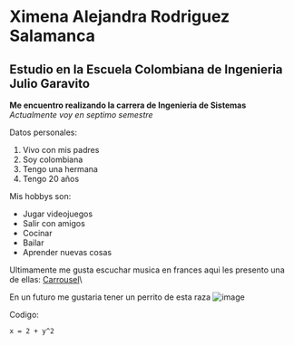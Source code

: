 # Ximena Alejandra Rodriguez Salamanca

## Estudio en la Escuela Colombiana de Ingenieria Julio Garavito

**Me encuentro realizando la carrera de Ingenieria de Sistemas** \
 _Actualmente voy en septimo semestre_
 
 Datos personales:
 1. Vivo con mis padres 
 2. Soy colombiana 
 3. Tengo una hermana 
 4. Tengo 20 años 
 
 Mis hobbys son: 
 - Jugar videojuegos
 - Salir con amigos 
 - Cocinar
 - Bailar
 - Aprender nuevas cosas
 
Ultimamente me gusta escuchar musica en frances aqui les presento una de ellas: [Carrousel](https://www.youtube.com/watch?v=pNJoBSNY1T8)\

En un futuro me gustaria tener un perrito de esta raza 
![image](https://user-images.githubusercontent.com/123812926/216508147-7350dedf-2346-4927-9e94-313d2d617b93.png)

Codigo:

`x = 2 + y^2 `

